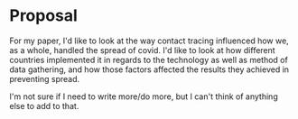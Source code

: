# Proposal

For my paper, I'd like to look at the way contact tracing influenced how we, as a whole, handled the spread of covid. 
I'd like to look at how different countries implemented it in regards to the technology as well as method of data gathering, 
and how those factors affected the results they achieved in preventing spread.

I'm not sure if I need to write more/do more, but I can't think of anything else to add to that.
